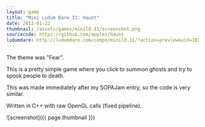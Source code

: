 ```yaml
---
layout: game
title: "Mini Ludum Dare 31: Haunt"
date: 2012-01-22
thumbnail: /assets/games/minild-31/screenshot.png
sourcecode: https://github.com/apples/haunt
ludumdare: http://ludumdare.com/compo/minild-31/?action=preview&uid=10296
---
```


The theme was "Fear".

This is a pretty simple game where you click to summon ghosts and try to spook people to death.

This was made immediately after my SOPAJam entry, so the code is very similar.

Written in C++ with raw OpenGL calls (fixed pipeline).

![screenshot]({{ page.thumbnail }})
